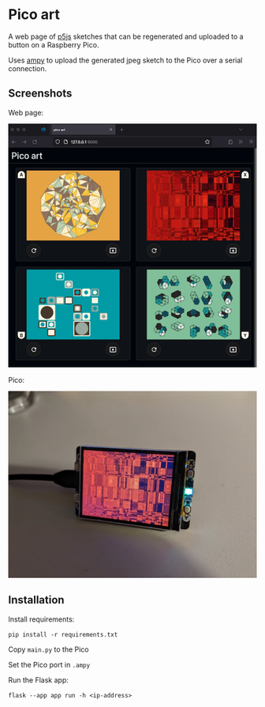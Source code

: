 # Pico art

A web page of [p5js](https://p5js.org/) sketches that can be regenerated and uploaded to a button on a Raspberry Pico.

Uses [ampy](https://github.com/scientifichackers/ampy) to upload the generated jpeg sketch to the Pico over a serial connection.

## Screenshots

Web page:

![web page of sketches for the pico](/screenshots/pico-art-web.png)

Pico:

![web page of sketches for the pico](/screenshots/pico.jpg)

## Installation

Install requirements:

```shell
pip install -r requirements.txt
```

Copy `main.py` to the Pico

Set the Pico port in `.ampy`

Run the Flask app:

```shell
flask --app app run -h <ip-address>
```
